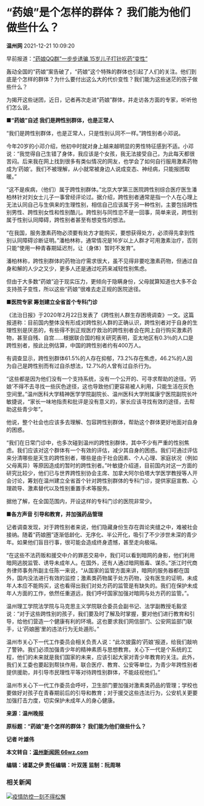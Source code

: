 # “药娘”是个怎样的群体？ 我们能为他们做些什么？

**温州网** 2021-12-21 10:09:20

早前报道：[“药娘QQ群”一步步诱骗 15岁儿子打针吃药“变性”](https://news.66wz.com/system/2021/04/08/105358825.shtml)

轰动全国的“药娘”案告破了，“药娘”这个特殊的群体也引起了人们的关注。他们到底是个怎样的群体？为什么要付出这么大的代价变性？我们能为这些迷茫的孩子做些什么？

为揭开这些谜团，近日，记者再次走进“药娘”群体，并走访各方面的专家，听听他们怎么说。

**■“药娘”自述 我们是跨性别群体，也是正常人**

“我们是跨性别群体，也是正常人，只是性别认同不一样。”跨性别者小邓说。

今年20岁的小邓介绍，他初中时就对身上越来越明显的男性特征感到不适。小邓说：“我觉得自己生错了身体，我应该是个女孩，我无法接受自己，为此每天都很苦闷。后来我在网上找到很多有类似情况的网友，也学会了如何自行服用激素药物成为‘药娘’。我们不被理解，从小就常被身边人说成变态、神经病，只能报团取暖。”

“这不是疾病，（他们）属于跨性别群体。”北京大学第三医院跨性别综合医疗医生潘柏林针对刘女士儿子一事曾经评论过。据介绍，跨性别者通常是指一个人在心理上无法认同自己与生俱来的生理性别，相信自己应该属于另一种性别，主要包括跨性别男性、跨性别女性和性别酷儿。跨性别与同性恋不是一回事，简单来说，跨性别属于性别认同障碍，跨性别者甚至有想变性的想法。

“在我国，服务激素药物必须要有处方才能购买，要想获得处方，必须得先拿到性别认同障碍诊断证明。”潘柏林称，通常情况是16岁以上人群才可用激素治疗，否则只能“使用一种青春期延迟剂，让（身体）暂时不发育”。

潘柏林称，跨性别群体的药物治疗需求很大，虽不见得非要吃激素药物，但通过自身和解的人少之又少，更多人还是通过吃药来减轻性别焦虑。

但由于大多数“药娘”迫于现实压力，更倾向于隐瞒身份，父母就算知道也大多不会支持孩子变性，所以这些“药娘”很难去走正规的医院途径。

**■医院专家 筹划建立全省首个专科门诊**

《法治日报》于2020年2月22日发表了《跨性别人群生存困境调查》一文。这篇报道称：目前国内整体没有形成对跨性别人群的正确认识，跨性别者对于自身的生理性别是厌恶的，有些得不到正规医疗救治的跨性别者会在网上自行购买激素药物，甚至自残、自宫……根据联合国的相关研究表明，亚太地区有0.3％的人口是跨性别者，按此比例估算，中国的跨性别者约有400万人。

有调查显示，跨性别群体61.5%的人存在抑郁，73.2%存在焦虑，46.2%的人因为自己是跨性别而有过自杀想法，12.7%的人曾有过自杀行为。

“这些都是因为他们没有一个支持系统，没有一个公开的、可寻求帮助的途径。‘药娘’不得不去寻找一些灰色途径，这也导致他们更容易被人利用，只能生活在灰色空间里。”温州医科大学精神医学学院副院长、温州医科大学附属康宁医院副院长叶敏捷说，“家长一味地指责和批评是没有意义的，家长应该寻找有效的途径，去帮助这些青少年”。

他说，整个社会也应该多去理解、包容跨性别群体，帮助这个群体更好地面对自身的困惑。

“我们在日常门诊中，也多次碰到温州的跨性别群体，其中不少有严重的性别焦虑。我们应该对这个群体有一个有效的评估，减少其自身的困惑。我们可通过评估来分清哪些是天生的跨性别者，哪些是由于社会因素、个人心理、家庭状况（例如父母离异）等原因造成的暂时的跨性别者。”叶敏捷介绍道，目前国内对这一方面的研究比较少，他们已与世界跨性别协会主席、加拿大阿尔伯塔大学医学教授等人开会讨论，筹划在温州建立全省首个针对跨性别群体的专科门诊，提供家庭宣教、心理疏导、激素替代以及性别重置手术等服务。

据他了解，在全国范围内，开设这样的专科门诊的医院非常少。

**■各方声音 引导和教育，并加强药品管理**

记者调查发现，对于跨性别者来说，他们隐藏身份生存在舆论夹缝之中，难被社会接纳。随着“药娘圈”逐渐低龄化、无序化、半公开化，吸引了不少涉世未深的青少年。如果他们盲目行事，很可能会造成终身遗憾，甚至走向极端。

“在这些不法药贩和援交中介的罪恶交易中，我们可以看到暗网的身影，他们利用暗网逃脱监管、诱导未成年人。在国外，还有人通过暗网贩毒、谋杀。”浙江时代商务律师事务所副主任陈一来说，“从国家的监管方面来讲，暗网的服务器都在国外，国内没法进行有效的监控；激素类药物属于处方药物，没有医生的证明，未成年人本应不能购买，这也看得出我们对处方药的监管是有缺失的。我们在保护未成年人方面的工作，依然任重道远，我们呼吁国家加强对暗网与处方药的监管。”。

温州理工学院法学院与马克思主义学院联合委员会副书记、法学副教授毛毅坚说：“对于这些跨性别的孩子，我们要及时了解及时掌握，要对他们进行教育和引导，给他们营造一个健康有利的环境。这也要求我们网信部门、公安网监部门联手，让‘药娘圈’里的违法行为无处遁形。”

温州市关心下一代工作委员会相关负责人说：“此次披露的‘药娘’报道，给我们敲响了警钟。我们必须加强青少年的精神素质与思想教育。关心下一代是个系统的工程，他们的未来就是我们国家的未来，应该引起大家对青少年教育的关注。此外，我们关工委也要起到帮扶作用，联合医疗、教育、公安等单位，为青少年跨性别者提供援助，并引导市民理性平等对待跨性别群体，不能歧视他们。”

温州市关心下一代工作委员会呼吁，卫生部门要加强对激素类药品的管理；学校也要做好对孩子在青春期前后的引导和教育；对于援交这些违法行为，公安机关更要加强打击力度，切实保护未成年人的身心健康。

**来源：温州晚报**

**原标题：“药娘”是个怎样的群体？ 我们能为他们做些什么？**

**记者 叶雄伟**

**本文转自：[温州新闻网 66wz.com](https://www.66wz.com "温州新闻网")**

**编辑：诸葛之伊 责任编辑：叶双莲 监制：阮周琳**

### 相关新闻

[![疫情防控一刻不得松懈](https://news.66wz.com/cms_template/100/000/218/images/topad.jpg)](https://news.66wz.com/cms_udf/2021/2021wzyqfkxxhz/index.shtml)